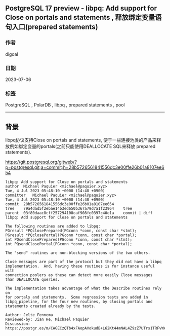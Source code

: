 ## PostgreSQL 17 preview - libpq: Add support for Close on portals and statements , 释放绑定变量语句入口(prepared statements)   
                                                                                                                        
### 作者                                                                                                  
digoal                                                                                                  
                                                                                                  
### 日期                                                                                                  
2023-07-06                                                                                              
                                                                                        
### 标签                                                                                                  
PostgreSQL , PolarDB , libpq , prepared statements , pool       
                                                                                                  
----                                                                                                  
                                                                                                  
## 背景           
libpq协议支持Close on portals and statements, 便于一些连接池类的产品来释放例如绑定变量的portals(之前只能使用DEALLOCATE SQL来释放 prepared statements).  
  
https://git.postgresql.org/gitweb/?p=postgresql.git;a=commit;h=28b5726561841556dc3e00ffe26b01a8107ee654  
  
```  
libpq: Add support for Close on portals and statements  
author	Michael Paquier <michael@paquier.xyz>	  
Tue, 4 Jul 2023 05:48:10 +0000 (14:48 +0900)  
committer	Michael Paquier <michael@paquier.xyz>	  
Tue, 4 Jul 2023 05:48:10 +0000 (14:48 +0900)  
commit	28b5726561841556dc3e00ffe26b01a8107ee654  
tree	79a4dad5f2ebae14b3ed650b367a79d7a1f23964	tree  
parent	03f80daac8cff257294108caf908fe0397c40e1a	commit | diff  
libpq: Add support for Close on portals and statements  
  
The following routines are added to libpq:  
PGresult *PQclosePrepared(PGconn *conn, const char *stmt);  
PGresult *PQclosePortal(PGconn *conn, const char *portal);  
int PQsendClosePrepared(PGconn *conn, const char *stmt);  
int PQsendClosePortal(PGconn *conn, const char *portal);  
  
The "send" routines are non-blocking versions of the two others.  
  
Close messages are part of the protocol but they did not have a libpq  
implementation.  And, having these routines is for instance useful with  
connection poolers as these can detect more easily Close messages  
than DEALLOCATE queries.  
  
The implementation takes advantage of what the Describe routines rely on  
for portals and statements.  Some regression tests are added in  
libpq_pipeline, for the four new routines, by closing portals and  
statements created already by the tests.  
  
Author: Jelte Fennema  
Reviewed-by: Jian He, Michael Paquier  
Discussion: https://postgr.es/m/CAGECzQTb4xFAopAVokudB+L62Kt44mNAL4Z9zZ7UTrs1TRFvWA@mail.gmail.com  
```  
  
